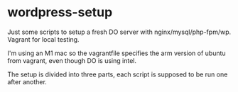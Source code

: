 # wordpress-setup
Just some scripts to setup a fresh DO server with nginx/mysql/php-fpm/wp. Vagrant for local testing.

I'm using an M1 mac so the vagrantfile specifies the arm version of ubuntu from
vagrant, even though DO is using intel.

The setup is divided into three parts, each script is supposed to be run one after
another.
